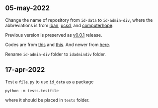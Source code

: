 ## 05-may-2022
Change the name of repository from `id-data` to `id-admin-div`, where the abbreviations is from [iban](https://www.iban.com/country-codes), [ucsd](https://blink.ucsd.edu/sponsor/blink/resources/aa.html), and [computerhope](https://www.computerhope.com/jargon/d/div.htm).

Previous version is preserved as [v0.0.1](https://github.com/dudung/id-admin-div/releases/tag/v0.0.1) release.

Codes are from [this](https://ftp.unpad.ac.id/orari/library/library-non-ict/statistics/depdagri/Data_Wilayah_Adm_Pemerintahan.pdf) and [this](https://www.kemendagri.go.id/media/filemanager/2013/05/28/b/u/buku_induk_kode_data_dan_wilayah_2013.pdf). And newer from [here](https://www.kodesingkatan.com/kode-wilayah-pemerintahan-standar-depdagri/).

Rename `id-admin-div` folder to `idadmindiv` folder.


## 17-apr-2022
Test a `file.py` to use `id_data` as a package

```
python -m tests.testfile
```

where it should be placed in `tests` folder.
